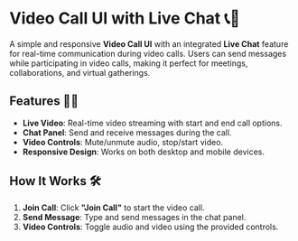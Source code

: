 # Video Call UI with Live Chat 📞💬

A simple and responsive **Video Call UI** with an integrated **Live Chat** feature for real-time communication during video calls. Users can send messages while participating in video calls, making it perfect for meetings, collaborations, and virtual gatherings.

## Features 🎥💬

- **Live Video**: Real-time video streaming with start and end call options.
- **Chat Panel**: Send and receive messages during the call.
- **Video Controls**: Mute/unmute audio, stop/start video.
- **Responsive Design**: Works on both desktop and mobile devices.

## How It Works 🛠️

1. **Join Call**: Click **"Join Call"** to start the video call.
2. **Send Message**: Type and send messages in the chat panel.
3. **Video Controls**: Toggle audio and video using the provided controls.

